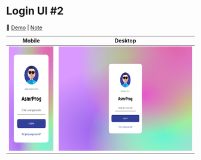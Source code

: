 # Login UI #2

🔗 [Demo](https://kris-lu-dev.github.io/ASMR-Web-Design-to-HTML-Exercises/07-Login-2/) \| [Note]()

| Mobile                                          | Desktop                                  |
| ----------------------------------------------- | ---------------------------------------- |
| <img src="Screenshot-mobile.png" height="280"/> | <img src="Screenshot.png" height="280"/> |
